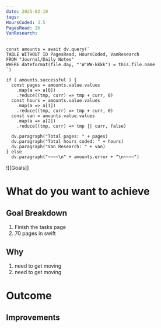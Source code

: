 ```yaml
---
date: 2025-02-10
tags: 
HoursCoded: 3.5
PagesRead: 26
VanResearch:
---
```

```dataviewjs
const amounts = await dv.query(`
TABLE WITHOUT ID PagesRead, HoursCoded, VanResearch
FROM "Journal/Daily Notes"
WHERE dateformat(file.day, "'W'WW-kkkk") = this.file.name
`)

if ( amounts.successful ) {
  const pages = amounts.value.values
    .map(a => a[0])
    .reduce((tmp, curr) => tmp + curr, 0)
  const hours = amounts.value.values
    .map(a => a[1])
    .reduce((tmp, curr) => tmp + curr, 0)
  const van = amounts.value.values
    .map(a => a[2])
    .reduce((tmp, curr) => tmp || curr, false)

  dv.paragraph("Total pages: " + pages)
  dv.paragraph("Total hours coded: " + hours)
  dv.paragraph("Van Research: " + van)
} else
  dv.paragraph("~~~~\n" + amounts.error + "\n~~~~")

```

![[Goals]]
# What do you want to achieve
## Goal Breakdown
1. Finish the tasks page
2. 70 pages in swift
## Why
1. need to get moving
2. need to get moving
# Outcome
## Improvements
